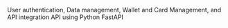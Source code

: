 User authentication, Data management, Wallet and Card Management, and API integration API using Python FastAPI
